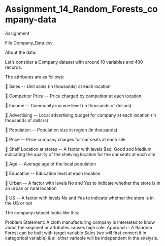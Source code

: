 # Assignment_14_Random_Forests_company-data

Assignment

File:Company_Data.csv

About the data: 

Let’s consider a Company dataset with around 10 variables and 400 records. 

The attributes are as follows: 

 Sales -- Unit sales (in thousands) at each location

 Competitor Price -- Price charged by competitor at each location

 Income -- Community income level (in thousands of dollars)

 Advertising -- Local advertising budget for company at each location (in thousands of dollars)

 Population -- Population size in region (in thousands)

 Price -- Price company charges for car seats at each site

 Shelf Location at stores -- A factor with levels Bad, Good and Medium indicating the quality of the shelving location for the car seats at each site

 Age -- Average age of the local population

 Education -- Education level at each location

 Urban -- A factor with levels No and Yes to indicate whether the store is in an urban or rural location

 US -- A factor with levels No and Yes to indicate whether the store is in the US or not

The company dataset looks like this: 
 
Problem Statement:
A cloth manufacturing company is interested to know about the segment or attributes causes high sale. 
Approach - A Random Forest can be built with target variable Sales (we will first convert it in categorical variable) & all other variable will be independent in the analysis.  
